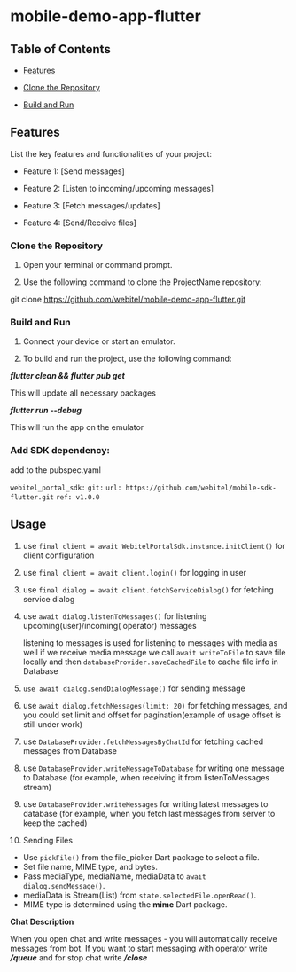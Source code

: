 # mobile-demo-app-flutter

## Table of Contents

- [Features](#features)

- [Clone the Repository](#clone-the-repository)

- [Build and Run](#build-and-run)

## Features

List the key features and functionalities of your project:

- Feature 1: [Send messages]

- Feature 2: [Listen to incoming/upcoming messages]

- Feature 3: [Fetch messages/updates]

- Feature 4: [Send/Receive files]

### Clone the Repository

1. Open your terminal or command prompt.

2. Use the following command to clone the ProjectName repository:

git clone https://github.com/webitel/mobile-demo-app-flutter.git

### Build and Run

1. Connect your device or start an emulator.

2. To build and run the project, use the following command:

**_flutter clean && flutter pub get_**

This will update all necessary packages

**_flutter run --debug_**

This will run the app on the emulator

### Add SDK dependency:

add to the pubspec.yaml

`webitel_portal_sdk:`
`git:`
`url: https://github.com/webitel/mobile-sdk-flutter.git`
`ref: v1.0.0`

## Usage

1. use `final client = await WebitelPortalSdk.instance.initClient()` for client configuration
2. use `final client = await client.login()` for logging in user

3. use `final dialog = await client.fetchServiceDialog()` for fetching service dialog

4. use `await dialog.listenToMessages()` for listening upcoming(user)/incoming(
   operator)
   messages

   listening to messages is used for listening to messages with media as well if we receive media message we call
   `await writeToFile` to save file locally and then `databaseProvider.saveCachedFile` to cache file info in
   Database

5. `use await dialog.sendDialogMessage()` for sending message

6. use `await dialog.fetchMessages(limit: 20)` for fetching messages, and you
   could
   set limit and offset for pagination(example of usage offset is still under work)

7. use `DatabaseProvider.fetchMessagesByChatId` for fetching cached messages from Database

8. use `DatabaseProvider.writeMessageToDatabase` for writing one message to Database (for example, when receiving it
   from
   listenToMessages stream)

9. use `DatabaseProvider.writeMessages` for writing latest messages to database (for example, when you fetch last
   messages
   from server to keep the cached)

10. Sending Files

- Use `pickFile()` from the file_picker Dart package to select a file.
- Set file name, MIME type, and bytes.
- Pass mediaType, mediaName, mediaData to `await dialog.sendMessage()`.
- mediaData is Stream(List) from `state.selectedFile.openRead()`.
- MIME type is determined using the **mime** Dart package.

**Chat Description**

When you open chat and write messages - you will automatically receive messages from bot. If you want to start messaging
with operator write _**/queue**_ and for stop chat write _**/close**_